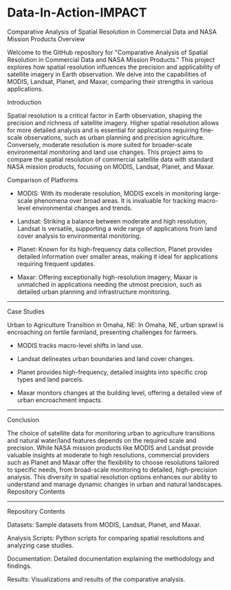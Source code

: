 # Data-In-Action-IMPACT

Comparative Analysis of Spatial Resolution in Commercial Data and NASA Mission Products
Overview

Welcome to the GitHub repository for "Comparative Analysis of Spatial Resolution in Commercial Data and NASA Mission Products." This project explores how spatial resolution influences the precision and applicability of satellite imagery in Earth observation. We delve into the capabilities of MODIS, Landsat, Planet, and Maxar, comparing their strengths in various applications.


Introduction

Spatial resolution is a critical factor in Earth observation, shaping the precision and richness of satellite imagery. Higher spatial resolution allows for more detailed analysis and is essential for applications requiring fine-scale observations, such as urban planning and precision agriculture. Conversely, moderate resolution is more suited for broader-scale environmental monitoring and land use changes. This project aims to compare the spatial resolution of commercial satellite data with standard NASA mission products, focusing on MODIS, Landsat, Planet, and Maxar.

Comparison of Platforms


- MODIS: With its moderate resolution, MODIS excels in monitoring large-scale phenomena over broad areas. It is invaluable for tracking macro-level environmental changes and trends.

- Landsat: Striking a balance between moderate and high resolution, Landsat is versatile, supporting a wide range of applications from land cover analysis to environmental monitoring.

- Planet: Known for its high-frequency data collection, Planet provides detailed information over smaller areas, making it ideal for applications requiring frequent updates.

- Maxar: Offering exceptionally high-resolution imagery, Maxar is unmatched in applications needing the utmost precision, such as detailed urban planning and infrastructure monitoring.

-----------------------------------------------------------------------------------------------------------------------

Case Studies

  Urban to Agriculture Transition in Omaha, NE:
  In Omaha, NE, urban sprawl is encroaching on fertile farmland, presenting challenges for farmers.
        
  - MODIS tracks macro-level shifts in land use.
        
  - Landsat delineates urban boundaries and land cover changes.
        
  - Planet provides high-frequency, detailed insights into specific crop types and land parcels.
        
  - Maxar monitors changes at the building level, offering a detailed view of urban encroachment impacts.

  -------------------------------------------------------------------------------------------------

Conclusion

The choice of satellite data for monitoring urban to agriculture transitions and natural water/land features depends on the required scale and precision. While NASA mission products like MODIS and Landsat provide valuable insights at moderate to high resolutions, commercial providers such as Planet and Maxar offer the flexibility to choose resolutions tailored to specific needs, from broad-scale monitoring to detailed, high-precision analysis. This diversity in spatial resolution options enhances our ability to understand and manage dynamic changes in urban and natural landscapes.
Repository Contents

-------------------------------------------------------------------------------------------------
Repository Contents

Datasets: Sample datasets from MODIS, Landsat, Planet, and Maxar.

Analysis Scripts: Python scripts for comparing spatial resolutions and analyzing case studies.

Documentation: Detailed documentation explaining the methodology and findings.
    
Results: Visualizations and results of the comparative analysis.
